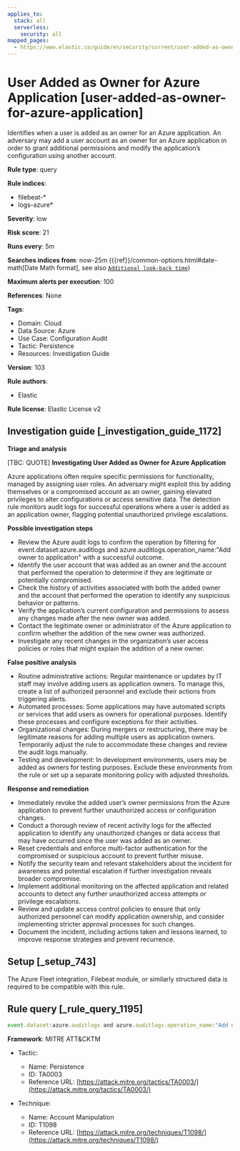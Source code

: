 ```yaml
---
applies_to:
  stack: all
  serverless:
    security: all
mapped_pages:
  - https://www.elastic.co/guide/en/security/current/user-added-as-owner-for-azure-application.html
---
```


# User Added as Owner for Azure Application [user-added-as-owner-for-azure-application]

Identifies when a user is added as an owner for an Azure application. An adversary may add a user account as an owner for an Azure application in order to grant additional permissions and modify the application’s configuration using another account.

**Rule type**: query

**Rule indices**:

* filebeat-*
* logs-azure*

**Severity**: low

**Risk score**: 21

**Runs every**: 5m

**Searches indices from**: now-25m ({{ref}}/common-options.html#date-math[Date Math format], see also [`Additional look-back time`](docs-content://solutions/security/detect-and-alert/create-detection-rule.md#rule-schedule))

**Maximum alerts per execution**: 100

**References**: None

**Tags**:

* Domain: Cloud
* Data Source: Azure
* Use Case: Configuration Audit
* Tactic: Persistence
* Resources: Investigation Guide

**Version**: 103

**Rule authors**:

* Elastic

**Rule license**: Elastic License v2

## Investigation guide [_investigation_guide_1172]

**Triage and analysis**

[TBC: QUOTE]
**Investigating User Added as Owner for Azure Application**

Azure applications often require specific permissions for functionality, managed by assigning user roles. An adversary might exploit this by adding themselves or a compromised account as an owner, gaining elevated privileges to alter configurations or access sensitive data. The detection rule monitors audit logs for successful operations where a user is added as an application owner, flagging potential unauthorized privilege escalations.

**Possible investigation steps**

* Review the Azure audit logs to confirm the operation by filtering for event.dataset:azure.auditlogs and azure.auditlogs.operation_name:"Add owner to application" with a successful outcome.
* Identify the user account that was added as an owner and the account that performed the operation to determine if they are legitimate or potentially compromised.
* Check the history of activities associated with both the added owner and the account that performed the operation to identify any suspicious behavior or patterns.
* Verify the application’s current configuration and permissions to assess any changes made after the new owner was added.
* Contact the legitimate owner or administrator of the Azure application to confirm whether the addition of the new owner was authorized.
* Investigate any recent changes in the organization’s user access policies or roles that might explain the addition of a new owner.

**False positive analysis**

* Routine administrative actions: Regular maintenance or updates by IT staff may involve adding users as application owners. To manage this, create a list of authorized personnel and exclude their actions from triggering alerts.
* Automated processes: Some applications may have automated scripts or services that add users as owners for operational purposes. Identify these processes and configure exceptions for their activities.
* Organizational changes: During mergers or restructuring, there may be legitimate reasons for adding multiple users as application owners. Temporarily adjust the rule to accommodate these changes and review the audit logs manually.
* Testing and development: In development environments, users may be added as owners for testing purposes. Exclude these environments from the rule or set up a separate monitoring policy with adjusted thresholds.

**Response and remediation**

* Immediately revoke the added user’s owner permissions from the Azure application to prevent further unauthorized access or configuration changes.
* Conduct a thorough review of recent activity logs for the affected application to identify any unauthorized changes or data access that may have occurred since the user was added as an owner.
* Reset credentials and enforce multi-factor authentication for the compromised or suspicious account to prevent further misuse.
* Notify the security team and relevant stakeholders about the incident for awareness and potential escalation if further investigation reveals broader compromise.
* Implement additional monitoring on the affected application and related accounts to detect any further unauthorized access attempts or privilege escalations.
* Review and update access control policies to ensure that only authorized personnel can modify application ownership, and consider implementing stricter approval processes for such changes.
* Document the incident, including actions taken and lessons learned, to improve response strategies and prevent recurrence.


## Setup [_setup_743]

The Azure Fleet integration, Filebeat module, or similarly structured data is required to be compatible with this rule.


## Rule query [_rule_query_1195]

```js
event.dataset:azure.auditlogs and azure.auditlogs.operation_name:"Add owner to application" and event.outcome:(Success or success)
```

**Framework**: MITRE ATT&CKTM

* Tactic:

    * Name: Persistence
    * ID: TA0003
    * Reference URL: [https://attack.mitre.org/tactics/TA0003/](https://attack.mitre.org/tactics/TA0003/)

* Technique:

    * Name: Account Manipulation
    * ID: T1098
    * Reference URL: [https://attack.mitre.org/techniques/T1098/](https://attack.mitre.org/techniques/T1098/)



